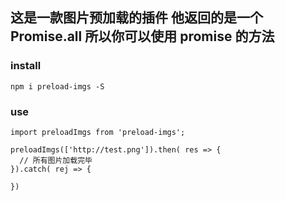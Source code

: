 ## 这是一款图片预加载的插件 他返回的是一个 Promise.all 所以你可以使用 promise 的方法

### install

`npm i preload-imgs -S`

### use

```
import preloadImgs from 'preload-imgs';

preloadImgs(['http://test.png']).then( res => {
  // 所有图片加载完毕
}).catch( rej => {

})
```
